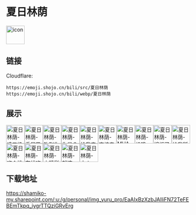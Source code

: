 # 夏日林荫
<img src="https://emoji.shojo.cn/bili/src/夏日林荫/icon.png" width="50" height="50" alt="icon">

## 链接
Cloudflare:
```
https://emoji.shojo.cn/bili/src/夏日林荫
https://emoji.shojo.cn/bili/webp/夏日林荫
```
## 展示
<img src="https://emoji.shojo.cn/bili/src/夏日林荫/夏日林荫-嗦口奶茶.png" width="50" height="50" alt="夏日林荫-嗦口奶茶"><img src="https://emoji.shojo.cn/bili/src/夏日林荫/夏日林荫-委屈巴巴.png" width="50" height="50" alt="夏日林荫-委屈巴巴"><img src="https://emoji.shojo.cn/bili/src/夏日林荫/夏日林荫-钓到你辣.png" width="50" height="50" alt="夏日林荫-钓到你辣"><img src="https://emoji.shojo.cn/bili/src/夏日林荫/夏日林荫-你是？.png" width="50" height="50" alt="夏日林荫-你是？"><img src="https://emoji.shojo.cn/bili/src/夏日林荫/夏日林荫-给我来点.png" width="50" height="50" alt="夏日林荫-给我来点"><img src="https://emoji.shojo.cn/bili/src/夏日林荫/夏日林荫-直接来吧！.png" width="50" height="50" alt="夏日林荫-直接来吧！"><img src="https://emoji.shojo.cn/bili/src/夏日林荫/夏日林荫-MUA一口.png" width="50" height="50" alt="夏日林荫-MUA一口"><img src="https://emoji.shojo.cn/bili/src/夏日林荫/夏日林荫-投降.png" width="50" height="50" alt="夏日林荫-投降"><img src="https://emoji.shojo.cn/bili/src/夏日林荫/夏日林荫-婉拒了噢.png" width="50" height="50" alt="夏日林荫-婉拒了噢"><img src="https://emoji.shojo.cn/bili/src/夏日林荫/夏日林荫-给我掰点.png" width="50" height="50" alt="夏日林荫-给我掰点"><img src="https://emoji.shojo.cn/bili/src/夏日林荫/夏日林荫-吃个桃桃.png" width="50" height="50" alt="夏日林荫-吃个桃桃"><img src="https://emoji.shojo.cn/bili/src/夏日林荫/夏日林荫-在线吃瓜.png" width="50" height="50" alt="夏日林荫-在线吃瓜"><img src="https://emoji.shojo.cn/bili/src/夏日林荫/夏日林荫-太精彩了.png" width="50" height="50" alt="夏日林荫-太精彩了"><img src="https://emoji.shojo.cn/bili/src/夏日林荫/夏日林荫-就这啊？.png" width="50" height="50" alt="夏日林荫-就这啊？"><img src="https://emoji.shojo.cn/bili/src/夏日林荫/夏日林荫-中！.png" width="50" height="50" alt="夏日林荫-中！">

## 下载地址

https://shamiko-my.sharepoint.com/:u:/g/personal/img_yuru_pro/EaAIxBzXzbJAlliFN72TeFEBEmTkpq_iygrTTQziGRvErg